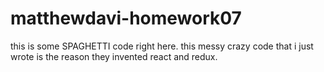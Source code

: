 # matthewdavi-homework07

this is some SPAGHETTI code right here.
this messy crazy code that i just wrote is the reason they invented react and redux.
